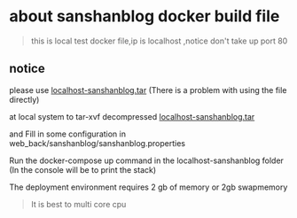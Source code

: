 # about sanshanblog docker build file
> this is local test docker file,ip is localhost ,notice don't take up  port 80
## notice
please use [localhost-sanshanblog.tar](https://github.com/SanShanYouJiu/sanshanblog-docker-file/releases) (There is a problem with using the file directly)

at local system to tar-xvf decompressed [localhost-sanshanblog.tar](https://github.com/SanShanYouJiu/sanshanblog-docker-file/releases)

and Fill in some configuration in web_back/sanshanblog/sanshanblog.properties

Run the docker-compose up command in the localhost-sanshanblog folder (In the console will be to print the stack)

The deployment environment requires 2 gb of memory or 2gb swapmemory 

> It is best to multi core cpu 